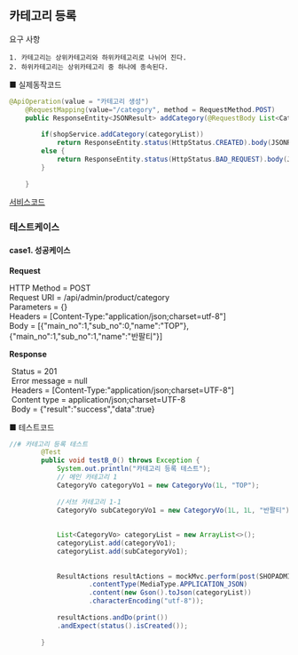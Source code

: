 ## 카테고리 등록

 요구 사항

	1. 카테고리는 상위카테고리와 하위카테고리로 나뉘어 진다.
 	2. 하위카테고리는 상위카테고리 중 하나에 종속된다.



■ 실제동작코드 

```java
@ApiOperation(value = "카테고리 생성")
	@RequestMapping(value="/category", method = RequestMethod.POST)
	public ResponseEntity<JSONResult> addCategory(@RequestBody List<CategoryVo> categoryList){
		
		if(shopService.addCategory(categoryList))
			return ResponseEntity.status(HttpStatus.CREATED).body(JSONResult.success(true));
		else {
			return ResponseEntity.status(HttpStatus.BAD_REQUEST).body(JSONResult.fail("카테고리 등록 실패"));
		}
		
	}
```

[서비스코드](https://github.com/gioung/shoppingmall_project/blob/master/shop_backend/src/main/java/com/cafe24/shoppingmall/service/ShopService.java)



### 테스트케이스

#### case1. 성공케이스

**Request**

HTTP Method = POST<br>
      Request URI = /api/admin/product/category<br>
       Parameters = {}<br>
          Headers = [Content-Type:"application/json;charset=utf-8"]<br>
             Body = [{"main_no":1,"sub_no":0,"name":"TOP"},{"main_no":1,"sub_no":1,"name":"반팔티"}]

**Response**      

​    Status = 201<br>
​    Error message = null<br>
​          Headers = [Content-Type:"application/json;charset=UTF-8"]<br>
​     Content type = application/json;charset=UTF-8<br>
​             Body = {"result":"success","data":true}



■  테스트코드

```java
//# 카테고리 등록 테스트
		@Test
		public void testB_0() throws Exception {
			System.out.println("카테고리 등록 테스트");
			// 메인 카테고리 1
			CategoryVo categoryVo1 = new CategoryVo(1L, "TOP");
			
			//서브 카테고리 1-1
			CategoryVo subCategoryVo1 = new CategoryVo(1L, 1L, "반팔티");
		
			
			List<CategoryVo> categoryList = new ArrayList<>();
			categoryList.add(categoryVo1);
			categoryList.add(subCategoryVo1);
		
			
			ResultActions resultActions = mockMvc.perform(post(SHOPADMINURL+"/category")
					.contentType(MediaType.APPLICATION_JSON)
					.content(new Gson().toJson(categoryList))
					.characterEncoding("utf-8"));
			
			resultActions.andDo(print())
			.andExpect(status().isCreated());
					
		}
```

